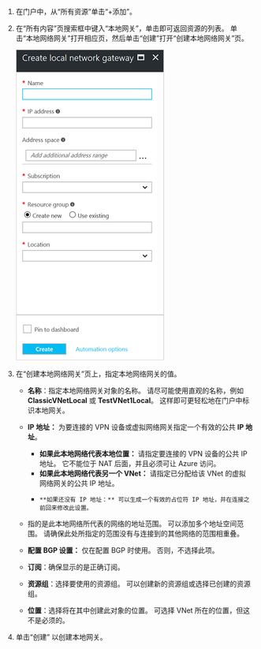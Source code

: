 1. 在门户中，从“所有资源”单击“+添加”。
2. 在“所有内容”页搜索框中键入“本地网关”，单击即可返回资源的列表。 单击“本地网络网关”打开相应页，然后单击“创建”打开“创建本地网络网关”页。

    ![创建局域网网关](./media/vpn-gateway-add-lng-rm-portal-include/lng.png)
3. 在“创建本地网络网关”页上，指定本地网络网关的值。

    - **名称**：指定本地网络网关对象的名称。 请尽可能使用直观的名称，例如 **ClassicVNetLocal** 或 **TestVNet1Local**。 这样即可更轻松地在门户中标识本地网关。
    - **IP 地址：** 为要连接的 VPN 设备或虚拟网络网关指定一个有效的公共 **IP 地址**。

      - **如果此本地网络代表本地位置：** 请指定要连接的 VPN 设备的公共 IP 地址。 它不能位于 NAT 后面，并且必须可让 Azure 访问。
      - **如果此本地网络代表另一个 VNet：** 请指定已分配给该 VNet 的虚拟网络网关的公共 IP 地址。
      - 
            **如果还没有 IP 地址：** 可以生成一个有效的占位符 IP 地址，并在连接之前回来修改此设置。
    -  指的是此本地网络所代表的网络的地址范围。 可以添加多个地址空间范围。 请确保此处所指定的范围没有与连接到的其他网络的范围相重叠。
    - **配置 BGP 设置：** 仅在配置 BGP 时使用。 否则，不选择此项。
    - **订阅**：确保显示的是正确订阅。
    - **资源组**：选择要使用的资源组。 可以创建新的资源组或选择已创建的资源组。
    - **位置**：选择将在其中创建此对象的位置。 可选择 VNet 所在的位置，但这不是必须的。
4. 单击“创建”  以创建本地网关。

<!-- ms.date: 12/12/2017 -->